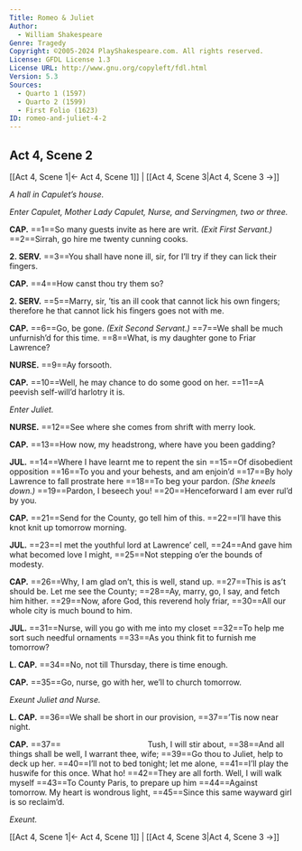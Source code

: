 ```yaml
---
Title: Romeo & Juliet
Author: 
  - William Shakespeare
Genre: Tragedy
Copyright: ©2005-2024 PlayShakespeare.com. All rights reserved.
License: GFDL License 1.3
License URL: http://www.gnu.org/copyleft/fdl.html
Version: 5.3
Sources:
  - Quarto 1 (1597)
  - Quarto 2 (1599)
  - First Folio (1623)
ID: romeo-and-juliet-4-2
---
```


## Act 4, Scene 2
[[Act 4, Scene 1|← Act 4, Scene 1]] | [[Act 4, Scene 3|Act 4, Scene 3 →]]

*A hall in Capulet’s house.*

*Enter Capulet, Mother Lady Capulet, Nurse, and Servingmen, two or three.*

**CAP.**
==1==So many guests invite as here are writ.
*(Exit First Servant.)*
==2==Sirrah, go hire me twenty cunning cooks.

**2. SERV.**
==3==You shall have none ill, sir, for I’ll try if they can lick their fingers.

**CAP.**
==4==How canst thou try them so?

**2. SERV.**
==5==Marry, sir, ’tis an ill cook that cannot lick his own fingers; therefore he that cannot lick his fingers goes not with me.

**CAP.**
==6==Go, be gone.
*(Exit Second Servant.)*
==7==We shall be much unfurnish’d for this time.
==8==What, is my daughter gone to Friar Lawrence?

**NURSE.**
==9==Ay forsooth.

**CAP.**
==10==Well, he may chance to do some good on her.
==11==A peevish self-will’d harlotry it is.

*Enter Juliet.*

**NURSE.**
==12==See where she comes from shrift with merry look.

**CAP.**
==13==How now, my headstrong, where have you been gadding?

**JUL.**
==14==Where I have learnt me to repent the sin
==15==Of disobedient opposition
==16==To you and your behests, and am enjoin’d
==17==By holy Lawrence to fall prostrate here
==18==To beg your pardon.
*(She kneels down.)*
==19==Pardon, I beseech you!
==20==Henceforward I am ever rul’d by you.

**CAP.**
==21==Send for the County, go tell him of this.
==22==I’ll have this knot knit up tomorrow morning.

**JUL.**
==23==I met the youthful lord at Lawrence’ cell,
==24==And gave him what becomed love I might,
==25==Not stepping o’er the bounds of modesty.

**CAP.**
==26==Why, I am glad on’t, this is well, stand up.
==27==This is as’t should be. Let me see the County;
==28==Ay, marry, go, I say, and fetch him hither.
==29==Now, afore God, this reverend holy friar,
==30==All our whole city is much bound to him.

**JUL.**
==31==Nurse, will you go with me into my closet
==32==To help me sort such needful ornaments
==33==As you think fit to furnish me tomorrow?

**L. CAP.**
==34==No, not till Thursday, there is time enough.

**CAP.**
==35==Go, nurse, go with her, we’ll to church tomorrow.

*Exeunt Juliet and Nurse.*

**L. CAP.**
==36==We shall be short in our provision,
==37==’Tis now near night.

**CAP.**
==37==           Tush, I will stir about,
==38==And all things shall be well, I warrant thee, wife;
==39==Go thou to Juliet, help to deck up her.
==40==I’ll not to bed tonight; let me alone,
==41==I’ll play the huswife for this once. What ho!
==42==They are all forth. Well, I will walk myself
==43==To County Paris, to prepare up him
==44==Against tomorrow. My heart is wondrous light,
==45==Since this same wayward girl is so reclaim’d.

*Exeunt.*

[[Act 4, Scene 1|← Act 4, Scene 1]] | [[Act 4, Scene 3|Act 4, Scene 3 →]]